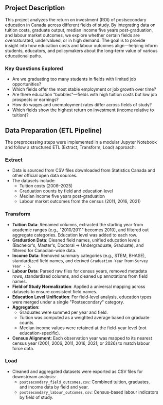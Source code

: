 ## Project Description

This project analyzes the return on investment (ROI) of postsecondary education in Canada across different fields of study. By integrating data on tuition costs, graduate output, median income five years post-graduation, and labour market outcomes, we explore whether certain fields are oversaturated, undervalued, or in high demand. The goal is to provide insight into how education costs and labour outcomes align—helping inform students, educators, and policymakers about the long-term value of various educational paths.

### Key Questions Explored

- Are we graduating too many students in fields with limited job opportunities?
- Which fields offer the most stable employment or job growth over time?
- Are there education "bubbles"—fields with high tuition costs but low job prospects or earnings?
- How do wages and unemployment rates differ across fields of study?
- Which fields show the highest return on investment (income relative to tuition)?

## Data Preparation (ETL Pipeline)

The preprocessing steps were implemented in a modular Jupyter Notebook and follow a structured ETL (Extract, Transform, Load) approach:

### Extract

- Data is sourced from CSV files downloaded from Statistics Canada and other official open data sources.
- The datasets include:
  - Tuition costs (2006–2025)
  - Graduation counts by field and education level
  - Median income five years post-graduation
  - Labour market outcomes from the census (2011, 2016, 2021)

### Transform

- **Tuition Data**: Renamed columns, extracted the starting year from academic ranges (e.g., "2010/2011" becomes 2010), and filtered out aggregate categories. Education level was added to each row.
- **Graduation Data**: Cleaned field names, unified education levels (Bachelor's, Master's, Doctoral → Undergraduate, Graduate), and filtered for Canadian-wide data.
- **Income Data**: Removed summary categories (e.g., STEM, BHASE), standardized field names, and derived `Graduation Year` from `Survey Year - 5`.
- **Labour Data**: Parsed raw files for census years, removed metadata rows, standardized columns, and cleaned up annotations from field names.
- **Field of Study Normalization**: Applied a universal mapping across datasets to ensure consistent field names.
- **Education Level Unification**: For field-level analysis, education types were merged under a single "Postsecondary" category.
- **Aggregation**:
  - Graduates were summed per year and field.
  - Tuition was computed as a weighted average based on graduate counts.
  - Median income values were retained at the field-year level (not education-specific).
- **Census Alignment**: Each observation year was mapped to its nearest census year (2001, 2006, 2011, 2016, 2021, or 2026) to match labour force data.

### Load

- Cleaned and aggregated datasets were exported as CSV files for downstream analysis:
  - `postsecondary_field_outcomes.csv`: Combined tuition, graduates, and income data by field and year.
  - `postsecondary_labour_outcomes.csv`: Census-based labour indicators by field of study.